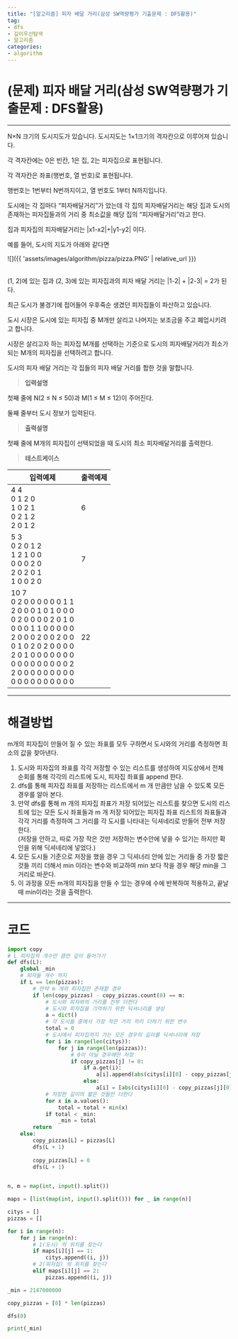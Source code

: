 ```yaml
---
title: "[알고리즘] 피자 배달 거리(삼성 SW역량평가 기출문제 : DFS활용)"
tag:
- dfs
- 깊이우선탐색
- 알고리즘
categories:
- algorithm
---
```


# (문제) 피자 배달 거리(삼성 SW역량평가 기출문제 : DFS활용)
---

N×N 크기의 도시지도가 있습니다. 도시지도는 1×1크기의 격자칸으로 이루어져 있습니다.

각 격자칸에는 0은 빈칸, 1은 집, 2는 피자집으로 표현됩니다.

각 격자칸은 좌표(행번호, 열 번호)로 표현됩니다.

행번호는 1번부터 N번까지이고, 열 번호도 1부터 N까지입니다.

도시에는 각 집마다 “피자배달거리”가 았는데 각 집의 피자배달거리는 해당 집과 도시의 존재하는 피자집들과의 거리 중 최소값을 해당 집의 “피자배달거리”라고 한다.

집과 피자집의 피자배달거리는 |x1-x2|+|y1-y2| 이다.

예를 들어, 도시의 지도가 아래와 같다면

![]({{ 'assets/images/algorithm/pizza/pizza.PNG' | relative_url }})<br><br>

(1, 2)에 있는 집과 (2, 3)에 있는 피자집과의 피자 배달 거리는 |1-2| + |2-3| = 2가 된다.

최근 도시가 불경기에 접어들어 우후죽순 생겼던 피자집들이 파산하고 있습니다.

도시 시장은 도시에 있는 피자집 중 M개만 살리고 나머지는 보조금을 주고 폐업시키려고 합니다.

시장은 살리고자 하는 피자집 M개를 선택하는 기준으로 도시의 피자배달거리가 최소가 되는 M개의 피자집을 선택하려고 합니다.

도시의 피자 배달 거리는 각 집들의 피자 배달 거리를 합한 것을 말합니다.

> **입력설명**

첫째 줄에 N(2 ≤ N ≤ 50)과 M(1 ≤ M ≤ 12)이 주어진다.

둘째 줄부터 도시 정보가 입력된다.

> **출력설명**

첫째 줄에 M개의 피자집이 선택되었을 때 도시의 최소 피자배달거리를 출력한다.

> **테스트케이스**
 

| 입력예제 | 출력예제 |
| -------- | -------- | 
| 4 4<br>0 1 2 0<br>1 0 2 1<br>0 2 1 2<br>2 0 1 2 | 6 | 
| 5 3<br>0 2 0 1 2<br>1 2 1 0 0<br>0 0 0 2 0<br>2 0 2 0 1<br>1 0 0 2 0 | 7 | 
| 10 7<br>0 2 0 0 0 0 0 0 1 1 <br>2 0 0 0 1 0 1 0 0 0 <br>0 2 0 0 0 0 2 0 1 0 <br>0 0 0 1 1 0 0 0 0 0 <br>2 0 0 0 2 0 0 2 0 0 <br>0 1 0 2 0 2 0 0 0 0 <br>2 0 1 0 0 0 0 0 0 0 <br>0 0 0 0 0 0 0 0 0 2 <br>2 0 0 0 0 0 0 0 0 0 <br>0 0 0 0 0 0 0 0 0 0  | 22 | 

---
# 해결방법

m개의 피자집이 만들어 질 수 있는 좌표를 모두 구하면서 도시와의 거리를 측정하면 최소의 값을 찾아낸다.

1. 도시와 피자집의 좌표를 각각 저장할 수 있는 리스트를 생성하여 지도상에서 전체 순회를 통해 각각의 리스트에 도시, 피자집 좌표를 append 한다.
2. dfs를 통해 피자집 좌표를 저장하는 리스트에서 m 개 만큼만 남을 수 있도록 모든 경우를 알아 본다.
3. 만약 dfs를 통해 m 개의 피자집 좌표가 저장 되어있는 리스트를 찾으면 도시의 리스트에 있는 모든 도시 좌표들과 m 개 저장 되어있는 피자집 좌표 리스트의 좌표들과 각각 거리를 측정하여 그 거리를 각 도시를 나타내는 딕셔네리로 만들어 전부 저장한다.<br>
(저장을 안하고, 따로 가장 작은 것만 저장하는 변수안에 넣을 수 있기는 하지만 확인을 위해 딕셔네리에 넣었다.)
4. 모든 도시들 기준으로 저장을 했을 경우 그 딕셔너리 안에 있는 거리들 중 가장 짧은 것들 끼리 더해서 min 이라는 변수와 비교하여 min 보다 작을 경우 해당 min을 그 거리로 바꾼다.
5. 이 과정을 모든 m개의 피자집을 만들 수 있는 경우에 수에 반복하여 적용하고, 끝날 때 min이라는 것을 출력한다.

---
# 코드
```python
import copy
# L 피자집의 개수만 큼만 깊이 들어가기
def dfs(L):
    global _min
    # 피자들 개수 까지
    if L == len(pizzas):
        # 만약 m 개의 피자집만 존재할 경우
        if len(copy_pizzas) - copy_pizzas.count(0) == m:
            # 도시와 피자와의 거리를 전부 더한다
            # 도시와 피자집을 기억하기 위한 딕셔너리를 생성
            a = dict()
            # 각 도시들 중에서 가장 작은 거리 끼리 더하기 위한 변수
            total = 0
            # 도시에서 피자집까지 가는 모든 경우의 길이를 딕셔너리에 저장
            for i in range(len(citys)):
                for j in range(len(pizzas)):
                    # 0이 아닐 경우에만 저장
                    if copy_pizzas[j] != 0:
                        if a.get(i):
                            a[i].append(abs(citys[i][0] - copy_pizzas[j][0]) + abs(citys[i][1] - copy_pizzas[j][1]))
                        else:
                            a[i] = [abs(citys[i][0] - copy_pizzas[j][0]) + abs(citys[i][1] - copy_pizzas[j][1])]
            # 저장한 길이의 짧은 것들만 더한다
            for x in a.values():
                total = total + min(x)
            if total < _min:
                _min = total
        return
    else:
        copy_pizzas[L] = pizzas[L]
        dfs(L + 1)
        
        copy_pizzas[L] = 0
        dfs(L + 1)
        

n, m = map(int, input().split())

maps = [list(map(int, input().split())) for _ in range(n)]

citys = []
pizzas = []

for i in range(n):
    for j in range(n):
        # 1(도시) 의 위치를 찾는다
        if maps[i][j] == 1:
            citys.append((i, j))
        # 2(피자집) 의 위치를 찾는다
        elif maps[i][j] == 2:
            pizzas.append((i, j))

_min = 2147000000

copy_pizzas = [0] * len(pizzas)

dfs(0)

print(_min)
```

